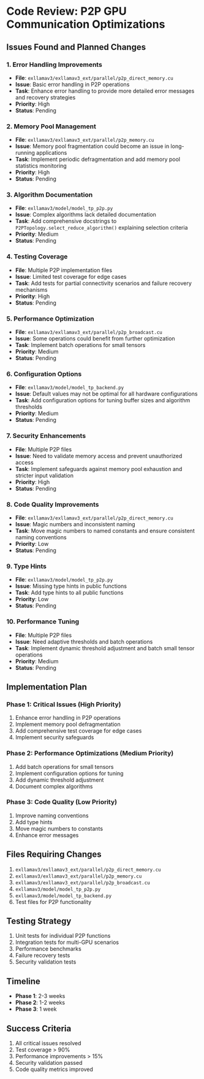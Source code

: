 # Code Review: P2P GPU Communication Optimizations

## Issues Found and Planned Changes

### 1. Error Handling Improvements
- **File**: `exllamav3/exllamav3_ext/parallel/p2p_direct_memory.cu`
- **Issue**: Basic error handling in P2P operations
- **Task**: Enhance error handling to provide more detailed error messages and recovery strategies
- **Priority**: High
- **Status**: Pending

### 2. Memory Pool Management
- **File**: `exllamav3/exllamav3_ext/parallel/p2p_memory.cu`
- **Issue**: Memory pool fragmentation could become an issue in long-running applications
- **Task**: Implement periodic defragmentation and add memory pool statistics monitoring
- **Priority**: High
- **Status**: Pending

### 3. Algorithm Documentation
- **File**: `exllamav3/model/model_tp_p2p.py`
- **Issue**: Complex algorithms lack detailed documentation
- **Task**: Add comprehensive docstrings to `P2PTopology.select_reduce_algorithm()` explaining selection criteria
- **Priority**: Medium
- **Status**: Pending

### 4. Testing Coverage
- **File**: Multiple P2P implementation files
- **Issue**: Limited test coverage for edge cases
- **Task**: Add tests for partial connectivity scenarios and failure recovery mechanisms
- **Priority**: High
- **Status**: Pending

### 5. Performance Optimization
- **File**: `exllamav3/exllamav3_ext/parallel/p2p_broadcast.cu`
- **Issue**: Some operations could benefit from further optimization
- **Task**: Implement batch operations for small tensors
- **Priority**: Medium
- **Status**: Pending

### 6. Configuration Options
- **File**: `exllamav3/model/model_tp_backend.py`
- **Issue**: Default values may not be optimal for all hardware configurations
- **Task**: Add configuration options for tuning buffer sizes and algorithm thresholds
- **Priority**: Medium
- **Status**: Pending

### 7. Security Enhancements
- **File**: Multiple P2P files
- **Issue**: Need to validate memory access and prevent unauthorized access
- **Task**: Implement safeguards against memory pool exhaustion and stricter input validation
- **Priority**: High
- **Status**: Pending

### 8. Code Quality Improvements
- **File**: `exllamav3/exllamav3_ext/parallel/p2p_direct_memory.cu`
- **Issue**: Magic numbers and inconsistent naming
- **Task**: Move magic numbers to named constants and ensure consistent naming conventions
- **Priority**: Low
- **Status**: Pending

### 9. Type Hints
- **File**: `exllamav3/model/model_tp_p2p.py`
- **Issue**: Missing type hints in public functions
- **Task**: Add type hints to all public functions
- **Priority**: Low
- **Status**: Pending

### 10. Performance Tuning
- **File**: Multiple P2P files
- **Issue**: Need adaptive thresholds and batch operations
- **Task**: Implement dynamic threshold adjustment and batch small tensor operations
- **Priority**: Medium
- **Status**: Pending

## Implementation Plan

### Phase 1: Critical Issues (High Priority)
1. Enhance error handling in P2P operations
2. Implement memory pool defragmentation
3. Add comprehensive test coverage for edge cases
4. Implement security safeguards

### Phase 2: Performance Optimizations (Medium Priority)
1. Add batch operations for small tensors
2. Implement configuration options for tuning
3. Add dynamic threshold adjustment
4. Document complex algorithms

### Phase 3: Code Quality (Low Priority)
1. Improve naming conventions
2. Add type hints
3. Move magic numbers to constants
4. Enhance error messages

## Files Requiring Changes

1. `exllamav3/exllamav3_ext/parallel/p2p_direct_memory.cu`
2. `exllamav3/exllamav3_ext/parallel/p2p_memory.cu`
3. `exllamav3/exllamav3_ext/parallel/p2p_broadcast.cu`
4. `exllamav3/model/model_tp_p2p.py`
5. `exllamav3/model/model_tp_backend.py`
6. Test files for P2P functionality

## Testing Strategy

1. Unit tests for individual P2P functions
2. Integration tests for multi-GPU scenarios
3. Performance benchmarks
4. Failure recovery tests
5. Security validation tests

## Timeline

- **Phase 1**: 2-3 weeks
- **Phase 2**: 1-2 weeks
- **Phase 3**: 1 week

## Success Criteria

1. All critical issues resolved
2. Test coverage > 90%
3. Performance improvements > 15%
4. Security validation passed
5. Code quality metrics improved